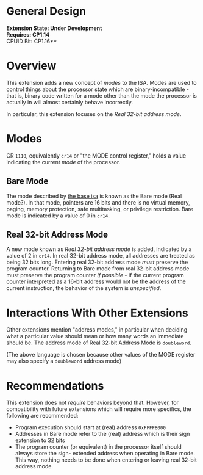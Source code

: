 # General Design

**Extension State: Under Development**  
**Requires: CP1.14**  
CPUID Bit: CP1.16**

# Overview

This extension adds a new concept of _modes_ to the ISA. Modes are used to control things about the processor
state which are binary-incompatible - that is, binary code written for a mode other than the mode the
processor is actually in will almost certainly behave incorrectly.

In particular, this extension focuses on the _Real 32-bit address mode_.

# Modes

CR `1110`, equivalently `cr14` or "the MODE control register," holds a value indicating the current
_mode_ of the processor.

## Bare Mode

The mode described by [the base isa](../../base-isa.md) is known as the
Bare mode (Real mode?). In that mode, pointers are 16 bits and there is no virtual memory, paging,
memory protection, safe multitasking, or privilege restriction. Bare mode is indicated by a value of
0 in `cr14`.

## Real 32-bit Address Mode

A new mode known as _Real 32-bit address mode_ is added, indicated by a value of 2 in `cr14`.
In real 32-bit address mode, all addresses are treated as being 32 bits long. Entering real 32-bit
address mode _must_ preserve the program counter. Returning to Bare mode from real 32-bit address
mode must preserve the program counter _if possible_ - if the current program counter interpreted
as a 16-bit address would not be the address of the current instruction, the behavior of the
system is _unspecified_.

# Interactions With Other Extensions

Other extensions mention "address modes," in particular when deciding what a particular value
should mean or how many words an immediate should be. The address mode of Real 32-bit Address Mode
is `doubleword`.

(The above language is chosen because other values of the MODE register may also specify
a `doubleword` address mode)

# Recommendations

This extension does not _require_ behaviors beyond that. However, for compatibility with future
extensions which will require more specifics, the following are recommended:

* Program execution should start at (real) address `0xFFFF8000`
* Addresses in Bare mode refer to the (real) address which is their sign extension to 32 bits
* The program counter (or equivalent) in the processor itself should always store the sign-
  extended address when operating in Bare mode. This way, nothing needs to be done when
  entering or leaving real 32-bit address mode.
